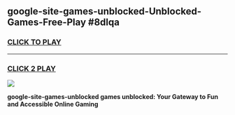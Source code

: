 
## google-site-games-unblocked-Unblocked-Games-Free-Play #8dlqa
<h3>
<a href="https://us.freeplayer.one?title=google-site-games-unblocked&ref=9M">CLICK TO PLAY</a></h3>
<hr>

<h3>
<a href="https://us.freeplayer.one?title=google-site-games-unblocked&ref=9M">CLICK 2 PLAY</a>
  
</h3>

<a href="https://us.freeplayer.one?title=google-site-games-unblocked&ref=9M"><img src="https://clearcache.store/games.png"></a>


**google-site-games-unblocked games unblocked: Your Gateway to Fun and Accessible Online Gaming**
